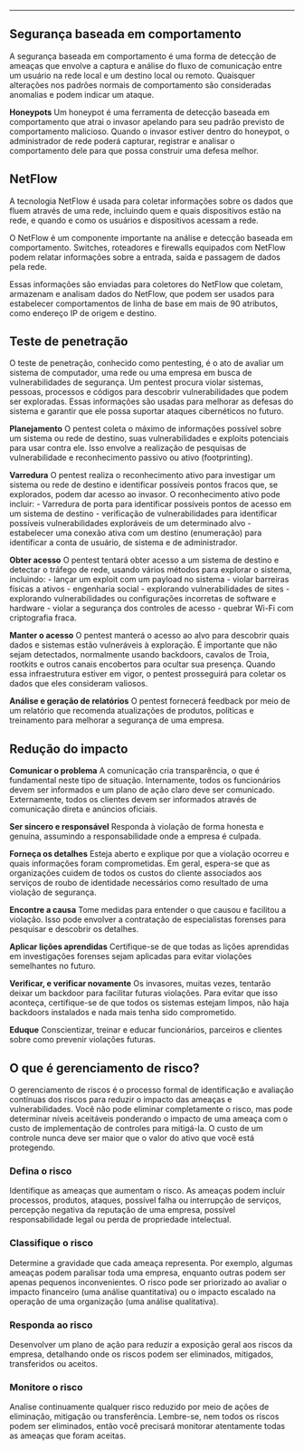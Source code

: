 
---

## Segurança baseada em comportamento

A segurança baseada em comportamento é uma forma de detecção de ameaças que envolve a captura e análise do fluxo de comunicação entre um usuário na rede local e um destino local ou remoto. Quaisquer alterações nos padrões normais de comportamento são consideradas anomalias e podem indicar um ataque.

**Honeypots**
Um honeypot é uma ferramenta de detecção baseada em comportamento que atrai o invasor apelando para seu padrão previsto de comportamento malicioso. Quando o invasor estiver dentro do honeypot, o administrador de rede poderá capturar, registrar e analisar o comportamento dele para que possa construir uma defesa melhor.

## NetFlow

A tecnologia NetFlow é usada para coletar informações sobre os dados que fluem através de uma rede, incluindo quem e quais dispositivos estão na rede, e quando e como os usuários e dispositivos acessam a rede.

O NetFlow é um componente importante na análise e detecção baseada em comportamento. Switches, roteadores e firewalls equipados com NetFlow podem relatar informações sobre a entrada, saída e passagem de dados pela rede. 

Essas informações são enviadas para coletores do NetFlow que coletam, armazenam e analisam dados do NetFlow, que podem ser usados para estabelecer comportamentos de linha de base em mais de 90 atributos, como endereço IP de origem e destino.

## Teste de penetração 

O teste de penetração, conhecido como pentesting, é o ato de avaliar um sistema de computador, uma rede ou uma empresa em busca de vulnerabilidades de segurança. Um pentest procura violar sistemas, pessoas, processos e códigos para descobrir vulnerabilidades que podem ser exploradas. Essas informações são usadas para melhorar as defesas do sistema e garantir que ele possa suportar ataques cibernéticos no futuro.

**Planejamento**
	O pentest coleta o máximo de informações possível sobre um sistema ou rede de destino, suas vulnerabilidades e exploits potenciais para usar contra ele. Isso envolve a realização de pesquisas de vulnerabilidade e reconhecimento passivo ou ativo (footprinting).

**Varredura**
	O pentest realiza o reconhecimento ativo para investigar um sistema ou rede de destino e identificar possíveis pontos fracos que, se explorados, podem dar acesso ao invasor. O reconhecimento ativo pode incluir:
	- Varredura de porta para identificar possíveis pontos de acesso em um sistema de destino
	- verificação de vulnerabilidades para identificar possíveis vulnerabilidades exploráveis de um determinado alvo
	- estabelecer uma conexão ativa com um destino (enumeração) para identificar a conta de usuário, de sistema e de administrador.

**Obter acesso**
	O pentest tentará obter acesso a um sistema de destino e detectar o tráfego de rede, usando vários métodos para explorar o sistema, incluindo:
	- lançar um exploit com um payload no sistema
	- violar barreiras físicas a ativos
	- engenharia social
	- explorando vulnerabilidades de sites
	- explorando vulnerabilidades ou configurações incorretas de software e hardware
	- violar a segurança dos controles de acesso
	- quebrar Wi-Fi com criptografia fraca.

**Manter o acesso**
	O pentest manterá o acesso ao alvo para descobrir quais dados e sistemas estão vulneráveis à exploração. É importante que não sejam detectados, normalmente usando backdoors, cavalos de Troia, rootkits e outros canais encobertos para ocultar sua presença. Quando essa infraestrutura estiver em vigor, o pentest prosseguirá para coletar os dados que eles consideram valiosos.

**Análise e geração de relatórios**
	O pentest fornecerá feedback por meio de um relatório que recomenda atualizações de produtos, políticas e treinamento para melhorar a segurança de uma empresa.

## Redução do impacto

**Comunicar o problema**
	A comunicação cria transparência, o que é fundamental neste tipo de situação.
	Internamente, todos os funcionários devem ser informados e um plano de ação claro deve ser comunicado.
	Externamente, todos os clientes devem ser informados através de comunicação direta e anúncios oficiais.

**Ser sincero e responsável**
	Responda à violação de forma honesta e genuína, assumindo a responsabilidade onde a empresa é culpada.

**Forneça os detalhes**
	Esteja aberto e explique por que a violação ocorreu e quais informações foram comprometidas. Em geral, espera-se que as organizações cuidem de todos os custos do cliente associados aos serviços de roubo de identidade necessários como resultado de uma violação de segurança.

**Encontre a causa**
	Tome medidas para entender o que causou e facilitou a violação. Isso pode envolver a contratação de especialistas forenses para pesquisar e descobrir os detalhes.

**Aplicar lições aprendidas**
	Certifique-se de que todas as lições aprendidas em investigações forenses sejam aplicadas para evitar violações semelhantes no futuro.

**Verificar, e verificar novamente**
	Os invasores, muitas vezes, tentarão deixar um backdoor para facilitar futuras violações. Para evitar que isso aconteça, certifique-se de que todos os sistemas estejam limpos, não haja backdoors instalados e nada mais tenha sido comprometido.

**Eduque**
	Conscientizar, treinar e educar funcionários, parceiros e clientes sobre como prevenir violações futuras.

## O que é gerenciamento de risco?

O gerenciamento de riscos é o processo formal de identificação e avaliação contínuas dos riscos para reduzir o impacto das ameaças e vulnerabilidades. Você não pode eliminar completamente o risco, mas pode determinar níveis aceitáveis ponderando o impacto de uma ameaça com o custo de implementação de controles para mitigá-la. O custo de um controle nunca deve ser maior que o valor do ativo que você está protegendo.

### Defina o risco

Identifique as ameaças que aumentam o risco. As ameaças podem incluir processos, produtos, ataques, possível falha ou interrupção de serviços, percepção negativa da reputação de uma empresa, possível responsabilidade legal ou perda de propriedade intelectual.

### Classifique o risco

Determine a gravidade que cada ameaça representa. Por exemplo, algumas ameaças podem paralisar toda uma empresa, enquanto outras podem ser apenas pequenos inconvenientes. O risco pode ser priorizado ao avaliar o impacto financeiro (uma análise quantitativa) ou o impacto escalado na operação de uma organização (uma análise qualitativa).

### Responda ao risco

Desenvolver um plano de ação para reduzir a exposição geral aos riscos da empresa, detalhando onde os riscos podem ser eliminados, mitigados, transferidos ou aceitos.

### Monitore o risco

Analise continuamente qualquer risco reduzido por meio de ações de eliminação, mitigação ou transferência. Lembre-se, nem todos os riscos podem ser eliminados, então você precisará monitorar atentamente todas as ameaças que foram aceitas.